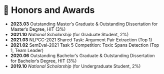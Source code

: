 # 🏅 Honors and Awards
- **2023.03** Outstanding Master’s Graduate & Outstanding Dissertation for Master’s Degree, HIT (3%)
- **2021.10** _National Scholarship_ (for Graduate Student, 2%)
- **2021.03** NLPCC-2021 Shared Task: Argument Pair Extraction (Top 1)
- **2021.02** SemEval-2021 Task 5 Competition: Toxic Spans Detection (Top 1, Team Leader)
- **2020.06** Outstanding Bachelor’s Graduate & Outstanding Dissertation for Bachelor’s Degree, HIT (3%)
- **2019.10** _National Scholarship_ (for Undergraduate Student, 2%)
